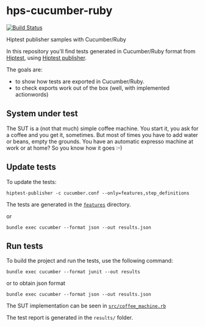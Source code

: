 # hps-cucumber-ruby
[![Build Status](https://travis-ci.org/hiptest/hps-cucumber-ruby.svg?branch=master)](https://travis-ci.org/hiptest/hps-cucumber-ruby)

Hiptest publisher samples with Cucumber/Ruby


In this repository you'll find tests generated in Cucumber/Ruby format from [Hiptest](https://hiptest.com), using [Hiptest publisher](https://github.com/hiptest/hiptest-publisher).

The goals are:

 * to show how tests are exported in Cucumber/Ruby.
 * to check exports work out of the box (well, with implemented actionwords)

System under test
------------------

The SUT is a (not that much) simple coffee machine. You start it, you ask for a coffee and you get it, sometimes. But most of times you have to add water or beans, empty the grounds. You have an automatic expresso machine at work or at home? So you know how it goes :-)

Update tests
-------------


To update the tests:

    hiptest-publisher -c cucumber.conf --only=features,step_definitions

The tests are generated in the [``features``](https://github.com/hiptest/hps-cucumber-ruby/tree/master/features) directory.

or 

    bundle exec cucumber --format json --out results.json

Run tests
---------


To build the project and run the tests, use the following command:

    bundle exec cucumber --format junit --out results

or to obtain json format

    bundle exec cucumber --format json --out results.json

The SUT implementation can be seen in [``src/coffee_machine.rb``](https://github.com/hiptest/hps-cucumber-ruby/blob/master/src/coffee_machine.rb)

The test report is generated in the ```results/``` folder.
